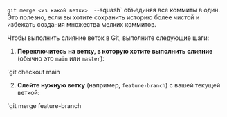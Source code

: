 
`git merge <из какой ветки> 
							`--squash`  объединяя все коммиты в один. Это полезно, если вы хотите сохранить историю более чистой и избежать создания множества мелких коммитов.


Чтобы выполнить слияние веток в Git, выполните следующие шаги:

1. **Переключитесь на ветку, в которую хотите выполнить слияние** (обычно это `main` или `master`):
    
`git checkout main

2. **Слейте нужную ветку** (например, `feature-branch`) с вашей текущей веткой:

`git merge feature-branch
